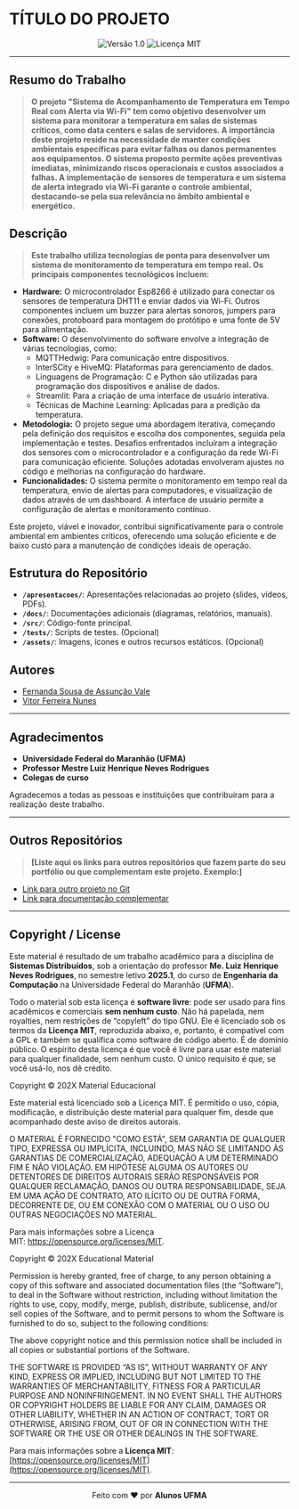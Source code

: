 # TÍTULO DO PROJETO

<div align="center">
  <img src="https://img.shields.io/badge/Versão-1.0-blue.svg" alt="Versão 1.0">
  <img src="https://img.shields.io/badge/Licença-MIT-green.svg" alt="Licença MIT">
</div>

---

## Resumo do Trabalho

> **O projeto "Sistema de Acompanhamento de Temperatura em Tempo Real com Alerta via Wi-Fi" tem como objetivo desenvolver um sistema para monitorar a temperatura em salas de sistemas críticos, como data centers e salas de servidores. A importância deste projeto reside na necessidade de manter condições ambientais específicas para evitar falhas ou danos permanentes aos equipamentos. O sistema proposto permite ações preventivas imediatas, minimizando riscos operacionais e custos associados a falhas. A implementação de sensores de temperatura e um sistema de alerta integrado via Wi-Fi garante o controle ambiental, destacando-se pela sua relevância no âmbito ambiental e energético.**

## Descrição

> **Este trabalho utiliza tecnologias de ponta para desenvolver um sistema de monitoramento de temperatura em tempo real. Os principais componentes tecnológicos incluem:**
- **Hardware:** O microcontrolador Esp8266 é utilizado para conectar os sensores de temperatura DHT11 e enviar dados via Wi-Fi. Outros componentes incluem um buzzer para alertas sonoros, jumpers para conexões, protoboard para montagem do protótipo e uma fonte de 5V para alimentação.
- **Software:** O desenvolvimento do software envolve a integração de várias tecnologias, como:
  - MQTTHedwig: Para comunicação entre dispositivos.
  - InterSCity e HiveMQ: Plataformas para gerenciamento de dados.
  - Linguagens de Programação: C e Python são utilizadas para programação dos dispositivos e análise de dados.
  - Streamlit: Para a criação de uma interface de usuário interativa.
  - Técnicas de Machine Learning: Aplicadas para a predição da temperatura.
- **Metodologia:** O projeto segue uma abordagem iterativa, começando pela definição dos requisitos e escolha dos componentes, seguida pela implementação e testes. Desafios enfrentados incluíram a integração dos sensores com o microcontrolador e a configuração da rede Wi-Fi para comunicação eficiente. Soluções adotadas envolveram ajustes no código e melhorias na configuração do hardware.
- **Funcionalidades:** O sistema permite o monitoramento em tempo real da temperatura, envio de alertas para computadores, e visualização de dados através de um dashboard. A interface de usuário permite a configuração de alertas e monitoramento contínuo.

Este projeto, viável e inovador, contribui significativamente para o controle ambiental em ambientes críticos, oferecendo uma solução eficiente e de baixo custo para a manutenção de condições ideais de operação.

## Estrutura do Repositório 

- **`/apresentacoes/`**: Apresentações relacionadas ao projeto (slides, vídeos, PDFs).
- **`/docs/`**: Documentações adicionais (diagramas, relatórios, manuais).
- **`/src/`**: Código-fonte principal.
- **`/tests/`**: Scripts de testes. (Opcional)
- **`/assets/`**: Imagens, ícones e outros recursos estáticos. (Opcional)

## Autores

- [Fernanda Sousa de Assunção Vale](fernanda.sav@discente.ufma.br)  
- [Vitor Ferreira Nunes](vitornunes5@hotmail.com)  

---

## Agradecimentos

- **Universidade Federal do Maranhão (UFMA)**  
- **Professor Mestre Luiz Henrique Neves Rodrigues**  
- **Colegas de curso**

Agradecemos a todas as pessoas e instituições que contribuíram para a realização deste trabalho.

---

## Outros Repositórios

> **[Liste aqui os links para outros repositórios que fazem parte do seu portfólio ou que complementam este projeto. Exemplo:]**

- [Link para outro projeto no Git](https://github.com/usuario/outro-projeto)
- [Link para documentação complementar](https://github.com/usuario/documentacao)

---

## Copyright / License

Este material é resultado de um trabalho acadêmico para a disciplina de **Sistemas Distribuídos**, sob a orientação do professor **Me. Luiz Henrique Neves Rodrigues**, no semestre letivo **2025.1**, do curso de **Engenharia da Computação** na Universidade Federal do Maranhão (**UFMA**).

Todo o material sob esta licença é **software livre**: pode ser usado para fins acadêmicos e comerciais **sem nenhum custo**. Não há papelada, nem royalties, nem restrições de “copyleft” do tipo GNU. Ele é licenciado sob os termos da **Licença MIT**, reproduzida abaixo, e, portanto, é compatível com a GPL e também se qualifica como software de código aberto. É de domínio público. O espírito desta licença é que você é livre para usar este material para qualquer finalidade, sem nenhum custo. O único requisito é que, se você usá-lo, nos dê crédito.



Copyright © 202X Material Educacional

Este material está licenciado sob a Licença MIT. É permitido o uso, cópia, modificação, e distribuição deste material para qualquer fim, desde que acompanhado deste aviso de direitos autorais.

O MATERIAL É FORNECIDO "COMO ESTÁ", SEM GARANTIA DE QUALQUER TIPO, EXPRESSA OU IMPLÍCITA, INCLUINDO, MAS NÃO SE LIMITANDO ÀS GARANTIAS DE COMERCIALIZAÇÃO, ADEQUAÇÃO A UM DETERMINADO FIM E NÃO VIOLAÇÃO. EM HIPÓTESE ALGUMA OS AUTORES OU DETENTORES DE DIREITOS AUTORAIS SERÃO RESPONSÁVEIS POR QUALQUER RECLAMAÇÃO, DANOS OU OUTRA RESPONSABILIDADE, SEJA EM UMA AÇÃO DE CONTRATO, ATO ILÍCITO OU DE OUTRA FORMA, DECORRENTE DE, OU EM CONEXÃO COM O MATERIAL OU O USO OU OUTRAS NEGOCIAÇÕES NO MATERIAL.

Para mais informações sobre a Licença MIT: https://opensource.org/licenses/MIT.

Copyright © 202X Educational Material

Permission is hereby granted, free of charge, to any person obtaining a copy of this software and associated documentation files (the “Software”), to deal in the Software without restriction, including without limitation the rights to use, copy, modify, merge, publish, distribute, sublicense, and/or sell copies of the Software, and to permit persons to whom the Software is furnished to do so, subject to the following conditions:

The above copyright notice and this permission notice shall be included in all copies or substantial portions of the Software.

THE SOFTWARE IS PROVIDED “AS IS”, WITHOUT WARRANTY OF ANY KIND, EXPRESS OR IMPLIED, INCLUDING BUT NOT LIMITED TO THE WARRANTIES OF MERCHANTABILITY, FITNESS FOR A PARTICULAR PURPOSE AND NONINFRINGEMENT. IN NO EVENT SHALL THE AUTHORS OR COPYRIGHT HOLDERS BE LIABLE FOR ANY CLAIM, DAMAGES OR OTHER LIABILITY, WHETHER IN AN ACTION OF CONTRACT, TORT OR OTHERWISE, ARISING FROM, OUT OF OR IN CONNECTION WITH THE SOFTWARE OR THE USE OR OTHER DEALINGS IN THE SOFTWARE.

Para mais informações sobre a **Licença MIT**: [https://opensource.org/licenses/MIT](https://opensource.org/licenses/MIT).

---

<div align="center">
Feito com ♥ por <strong>Alunos UFMA</strong>
</div>

